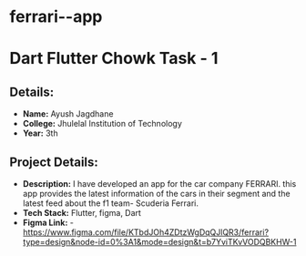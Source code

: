 # ferrari--app

# Dart Flutter Chowk Task - 1
## Details:
- **Name:** Ayush Jagdhane
- **College:** Jhulelal Institution of Technology
- **Year:** 3th

## Project Details:
- **Description:** I have developed an app for the car company FERRARI. this app provides the latest information of the cars in their segment and the latest feed about the f1 team- Scuderia Ferrari.
- **Tech Stack:** Flutter, figma, Dart
- **Figma Link:** - https://www.figma.com/file/KTbdJOh4ZDtzWgDqQJlQR3/ferrari?type=design&node-id=0%3A1&mode=design&t=b7YviTKvVODQBKHW-1
